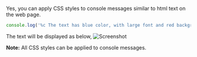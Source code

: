 
  Yes, you can apply CSS styles to console messages similar to html text on the web page.

  ```javascript
  console.log('%c The text has blue color, with large font and red background', 'color: blue; font-size: x-large; background: red');
  ```

  The text will be displayed as below,
  ![Screenshot](https://7465-test-3c9b5e-books-1301492295.tcb.qcloud.la/images/compress_console-css.png)

  **Note:** All CSS styles can be applied to console messages.
